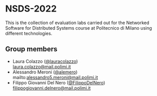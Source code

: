 # NSDS-2022
This is the collection of evaluation labs carried out for the Networked Software for Distributed Systems course at Politecnico di Milano using different technologies.

## Group members

- Laura Colazzo ([@lauracolazzo](https://github.com/lauracolazzo)) <br>laura.colazzo@mail.polimi.it<br>
- Alessandro Meroni ([@alemero](https://github.com/alemero)) <br>mailto:alessandro5.meroni@mail.polimi.it<br>
- Filippo Giovanni Del Nero ([@FilippoDelNero](https://github.com/FilippoDelNero)) <br>filippogiovanni.delnero@mail.polimi.it<br>
